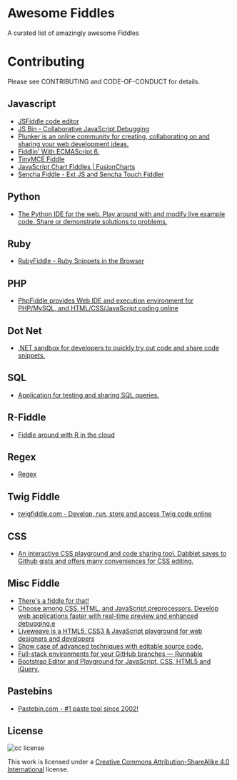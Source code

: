 
# Awesome Fiddles

A curated list of amazingly awesome Fiddles

# Contributing

Please see CONTRIBUTING and CODE-OF-CONDUCT for details.

## Javascript

* [JSFiddle code editor](https://jsfiddle.net/)
* [JS Bin - Collaborative JavaScript Debugging](https://jsbin.com/)
* [Plunker is an online community for creating, collaborating on and sharing your web development ideas.](https://plnkr.co/)
* [Fiddlin' With ECMAScript 6.](http://www.es6fiddle.net/)
* [TinyMCE Fiddle](http://fiddle.tinymce.com/)
* [JavaScript Chart Fiddles | FusionCharts](http://www.fusioncharts.com/javascript-chart-fiddles/)
* [Sencha Fiddle - Ext JS and Sencha Touch Fiddler](https://fiddle.sencha.com/#home)

## Python

* [The Python IDE for the web. Play around with and modify live example code. Share or demonstrate solutions to problems.](http://pythonfiddle.com/)

## Ruby

* [RubyFiddle - Ruby Snippets in the Browser](http://rubyfiddle.com/)

## PHP

* [PhpFiddle provides Web IDE and execution environment for PHP/MySQL, and HTML/CSS/JavaScript coding online](http://phpfiddle.org/)

## Dot Net

* [.NET sandbox for developers to quickly try out code and share code snippets.](https://dotnetfiddle.net/)

## SQL

* [Application for testing and sharing SQL queries.](http://sqlfiddle.com/)

## R-Fiddle

* [Fiddle around with R in the cloud](http://www.r-fiddle.org/#/)

## Regex

* [Regex](http://refiddle.com/)

## Twig Fiddle

* [twigfiddle.com - Develop, run, store and access Twig code online](http://twigfiddle.com/)

## CSS

* [An interactive CSS playground and code sharing tool. Dabblet saves to Github gists and offers many conveniences for CSS editing.](http://dabblet.com/)

## Misc Fiddle

* [There's a fiddle for that!](https://fiddles.io/)
* [Choose among CSS, HTML, and JavaScript preprocessors. Develop web applications faster with real-time preview and enhanced debugging.e](http://fiddlesalad.com/)
* [Liveweave is a HTML5, CSS3 &amp; JavaScript playground for web designers and developers](http://liveweave.com/)
* [Show case of advanced techniques with editable source code.](http://codepen.io/)
* [Full-stack environments for your GitHub branches — Runnable](https://runnable.io/)
* [Bootstrap Editor and Playground for JavaScript, CSS, HTML5 and jQuery.](http://www.bootply.com/)
 
## Pastebins

* [Pastebin.com - #1 paste tool since 2002!](http://pastebin.com/)

## License

![cc license](http://i.creativecommons.org/l/by-sa/4.0/88x31.png)

This work is licensed under a [Creative Commons Attribution-ShareAlike 4.0 International](http://creativecommons.org/licenses/by-sa/4.0/) license.
